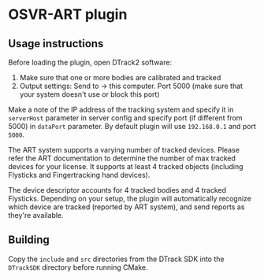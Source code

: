 # OSVR-ART plugin

## Usage instructions

Before loading the plugin, open DTrack2 software:

1. Make sure that one or more bodies are calibrated and tracked
2. Output settings: Send to -> this computer. Port 5000 (make sure that your system doesn't use or block this port)

Make a note of the IP address of the tracking system and specify it in `serverHost` parameter in server config and specify port (if different from 5000) in `dataPort` parameter. By default plugin will use `192.168.0.1` and port `5000`.

The ART system supports a varying number of tracked devices. Please refer the ART documentation to determine the number of max tracked devices for your license. It supports at least 4 tracked objects (including Flysticks and Fingertracking hand devices).

The device descriptor accounts for 4 tracked bodies and 4 tracked Flysticks.
Depending on your setup, the plugin will automatically recognize which device are tracked (reported by ART system), and send reports as they're available.

## Building

Copy the `include` and `src` directories from the DTrack SDK into the `DTrackSDK` directory before running CMake.
